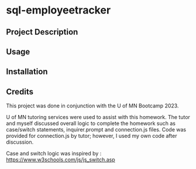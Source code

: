 # sql-employeetracker

## Project Description

## Usage

## Installation

## Credits

This project was done in conjunction with the U of MN Bootcamp 2023. 

U of MN tutoring services were used to assist with this homework. The tutor and myself discussed overall logic to complete the homework such as case/switch statements, inquirer.prompt and connection.js files. Code was provided for connection.js by tutor; however, I used my own code after discussion. 

Case and switch logic was inspired by : https://www.w3schools.com/js/js_switch.asp